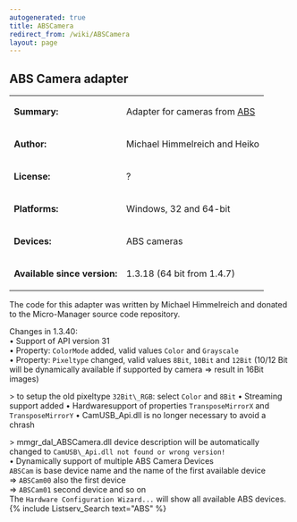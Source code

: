 ```yaml
---
autogenerated: true
title: ABSCamera
redirect_from: /wiki/ABSCamera
layout: page
---
```


## ABS Camera adapter

<table>
<tr>
<td markdown="1">

**Summary:**

</td>
<td markdown="1">

Adapter for cameras from
[ABS](http://www.kameras.abs-jena.de/produkte_de.html)

</td>
</tr>
<tr>
<td markdown="1">

**Author:**

</td>
<td markdown="1">

Michael Himmelreich and Heiko

</td>
</tr>
<tr>
<td markdown="1">

**License:**

</td>
<td markdown="1">

?

</td>
</tr>
<tr>
<td markdown="1">

**Platforms:**

</td>
<td markdown="1">

Windows, 32 and 64-bit

</td>
</tr>
<tr>
<td markdown="1">

**Devices:**

</td>
<td markdown="1">

ABS cameras

</td>
</tr>

<td markdown="1">

**Available since version:**

</td>
<td markdown="1">

1.3.18 (64 bit from 1.4.7)

</td>
</table>
<div markdown="1">
The code for this adapter was written by Michael Himmelreich and donated
to the Micro-Manager source code repository.

Changes in 1.3.40:  
• Support of API version 31  
• Property: `ColorMode` added, valid values `Color` and `Grayscale`  
• Property: `Pixeltype` changed, valid values `8Bit`, `10Bit` and
`12Bit` (10/12 Bit will be dynamically available if supported by camera
=&gt; result in 16Bit images)

 &gt; to setup the old pixeltype `32Bit\_RGB`: select `Color` and `8Bit` • Streaming support added • Hardwaresupport of properties `TransposeMirrorX` and `TransposeMirrorY` • CamUSB\_Api.dll is no longer necessary to avoid a chrash

&gt; mmgr\_dal\_ABSCamera.dll device description will be automatically
changed to `CamUSB\_Api.dll not found or wrong version!`  
• Dynamically support of multiple ABS Camera Devices  
`ABSCam` is base device name and the name of the first available
device  
=&gt; `ABSCam00` also the first device  
=&gt; `ABSCam01` second device and so on  
The `Hardware Configuration Wizard...` will show all available ABS
devices.  
{% include Listserv_Search text="ABS" %}
</div>
